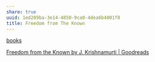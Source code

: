 ```yaml
---
share: true
uuid: 1ed209ba-3e14-4850-9ca0-4dea6b4001f8
title: Freedom from The Known
---
```

[books](/a3a80e28-c537-4091-a06f-3d20f44ec6a2)

[Freedom from the Known by J. Krishnamurti | Goodreads](https://www.goodreads.com/book/show/143877.Freedom_from_the_Known)

